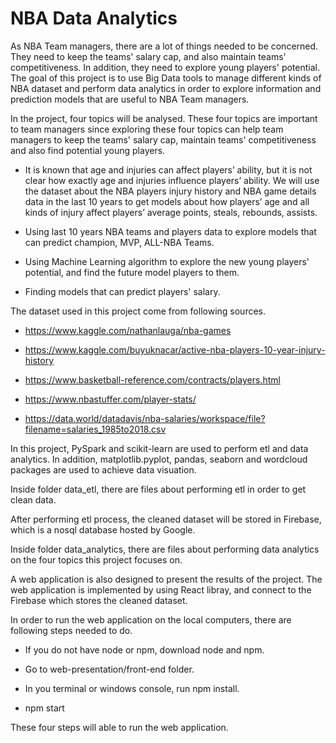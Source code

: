 # NBA Data Analytics

As NBA Team managers, there are a lot of things needed to be concerned. They need to keep the teams' salary cap, and also maintain teams' competitiveness. In addition, they need to explore young players' potential. The goal of this project is to use Big Data tools to manage different kinds of NBA dataset and perform data analytics in order to explore information and prediction models that are useful to NBA Team managers. 

In the project, four topics will be analysed. These four topics are important to team managers since exploring these four topics can help team managers to keep the teams' salary cap, maintain teams' competitiveness and also find potential young players.

* It is known that age and injuries can affect players’ ability, but it is not clear how exactly age and injuries influence players’ ability. We will use the dataset about the NBA players injury history and NBA game details data in the last 10 years to get models about how players’ age and all kinds of injury affect players’ average points, steals, rebounds, assists.

* Using last 10 years NBA teams and players data to explore models that can predict champion, MVP, ALL-NBA Teams.

* Using Machine Learning algorithm to explore the new young players' potential, and find the future model players to them.

* Finding models that can predict players' salary.

The dataset used in this project come from following sources.

* https://www.kaggle.com/nathanlauga/nba-games

* https://www.kaggle.com/buyuknacar/active-nba-players-10-year-injury-history

* https://www.basketball-reference.com/contracts/players.html

* https://www.nbastuffer.com/player-stats/

* https://data.world/datadavis/nba-salaries/workspace/file?filename=salaries_1985to2018.csv


In this project, PySpark and scikit-learn are used to perform etl and data analytics. In addition, matplotlib.pyplot, pandas, seaborn and wordcloud packages are used to achieve data visuation.

Inside folder data_etl, there are files about performing etl in order to get clean data.

After performing etl process, the cleaned dataset will be stored in Firebase, which is a nosql database hosted by Google.

Inside folder data_analytics, there are files about performing data analytics on the four topics this project focuses on.

A web application is also designed to present the results of the project. The web application is implemented by using React libray, and connect to the Firebase which stores the cleaned dataset.

In order to run the web application on the local computers, there are following steps needed to do.

* If you do not have node or npm, download node and npm.

* Go to web-presentation/front-end folder.

* In you terminal or windows console, run npm install.

* npm start

These four steps will able to run the web application.







